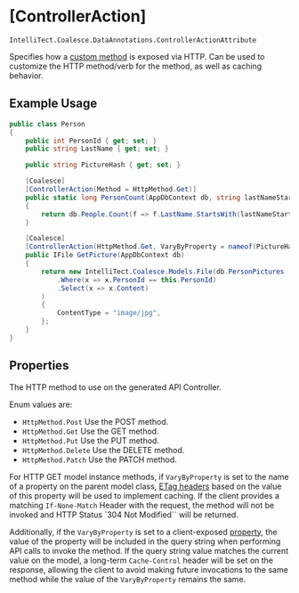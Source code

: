 # [ControllerAction]

`IntelliTect.Coalesce.DataAnnotations.ControllerActionAttribute`

Specifies how a [custom method](/modeling/model-components/methods.md) is exposed via HTTP. Can be used to customize the HTTP method/verb for the method, as well as caching behavior.


## Example Usage

``` c#
public class Person
{
    public int PersonId { get; set; }
    public string LastName { get; set; }

    public string PictureHash { get; set; }

    [Coalesce]
    [ControllerAction(Method = HttpMethod.Get)]
    public static long PersonCount(AppDbContext db, string lastNameStartsWith = "")
    {
        return db.People.Count(f => f.LastName.StartsWith(lastNameStartsWith));
    }

    [Coalesce]
    [ControllerAction(HttpMethod.Get, VaryByProperty = nameof(PictureHash))]
    public IFile GetPicture(AppDbContext db)
    {
        return new IntelliTect.Coalesce.Models.File(db.PersonPictures
            .Where(x => x.PersonId == this.PersonId)
            .Select(x => x.Content)
        )
        {
            ContentType = "image/jpg",
        };
    }
}
```

## Properties

<Prop def="public HttpMethod Method { get; set; } = HttpMethod.Post;" ctor=1 />

The HTTP method to use on the generated API Controller.

Enum values are:
- `HttpMethod.Post` Use the POST method.
- `HttpMethod.Get` Use the GET method.
- `HttpMethod.Put` Use the PUT method.
- `HttpMethod.Delete` Use the DELETE method.
- `HttpMethod.Patch` Use the PATCH method.

<Prop def="public string VaryByProperty { get; set; }" />

For HTTP GET model instance methods, if `VaryByProperty` is set to the name of a property on the parent model class, [ETag headers](https://developer.mozilla.org/en-US/docs/Web/HTTP/Headers/ETag) based on the value of this property will be used to implement caching. If the client provides a matching `If-None-Match` Header with the request, the method will not be invoked and HTTP Status `304 Not Modified`` will be returned.

Additionally, if the `VaryByProperty` is set to a client-exposed [property](/modeling/model-components/properties.md), the value of the property will be included in the query string when performing API calls to invoke the method. If the query string value matches the current value on the model, a long-term `Cache-Control` header will be set on the response, allowing the client to avoid making future invocations to the same method while the value of the `VaryByProperty` remains the same.